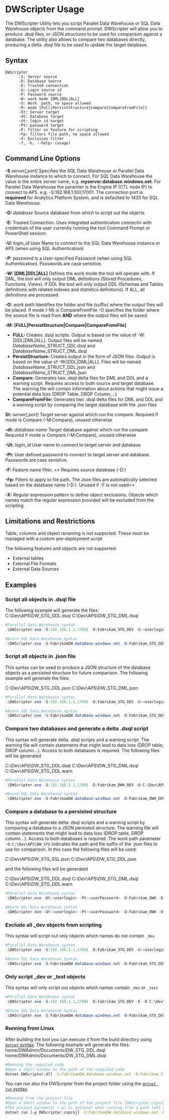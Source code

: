 # DWScripter Usage

The DWScripter Utility lets you script Parallel Data Warehouse or SQL Data Warehouse objects from the command prompt. DWScripter will allow you to produce .dsql files, or JSON structures to be used for comparison against a database.
The utility also allows to compare two databases directly, producing a delta .dsql file to be used to update the target database.

## Syntax

````
DWScripter
      -S: Server source
      -D: Database Source
      -E: Trusted connection
      -U: Login source id
      -P: Password source
      -W: work mode [DML|DDL|ALL]
      -O: Work  path, no space allowed
      -M: mode [Full|PersistStructure|Compare|CompareFromFile]]
      -St: Server target
      -dt: Database Target
      -Ut: login id target
      -Pt: password target
      -F: filter on feature for scripting
      -Fp: filters file path, no space allowed
      -X: Exclusion filter
      -?, -h, --help: (usage)

````

## Command Line Options

**-S** *server[,port]*
Specifies the SQL Data Warehouse or Parallel Data Warehouse instance to which to connect. For SQL Data Warehouse the value is the entire server name, e.g. **myserver.database.windows.net**. For Parallel Data Warehouse the paramter is the Engine IP (CTL node IP) to connect to APS. e.g. -S:192.168.1.100,17001. The connection port is **requireed** for Analytics Platform System, and is defaulted to 1433 for SQL Data Warehouse.

**-D:** *database*
Source database from which to script out the objects

**-E:**
Trusted Connection. Uses integrated authentication connectin with credentials of the user currently running the tool Command Prompt or PowerShell session.

**-U:** *login_id*
User Name to connect to the SQL Data Warehouse instance or APS (when using SQL Authentication)

**-P:** *password*
Is a User-specified Password (when using SQL Authentication). Passwords are case sensitive.

**-W:** **[DML|DDL|ALL]**
Defines the work mode the tool will operate with. If DML, the tool will only output DML definitions (Stored Procedures, Functions, Views). If DDL the tool will only output DDL (Schemas and Tables definitions with related indexes and statistics definitions). If ALL, all definitions are processed.

**-O:** *work path*
Identifies the folder and file (suffix) where the output files will be placed. If mode (-M) is CompareFromFile -O specifies the folder where the source file is read from **AND** where the output files will be saved.

**-M:** **[FULL|PersistStructure|Compare|CompareFromFile]**

- **FULL:** Creates .dsql scripts. Output is based on the value of -W:[DDL|DML|ALL]. Output files will be named *DatabaseName*_STRUCT_DDL.dsql and *DatabaseName*_STRUCT_DML.dsql
- **PersistStructure:** Creates output in the form of JSON files. Output is based on the value of -W:[DDL|DML|ALL]. Files will be named *DatabaseName*_STRUCT_DDL.json and *DatabaseName*_STRUCT_DML.json
- **Compare:** Generates two .dsql delta files for DML and DDL and a warning script. Requires access to both source and target database. The warning file will contain information about actions that might issue a potential data loss (DROP Table, DROP Column,...)
- **CompareFromFile:** Generates two .dsql delta files for DML and DDL and a warning script by comparing the target database with the .json files

**St:** *server[,port]*
Target server against which run the compare. Required if mode is Compare (-M:Compare), unused otherwise

**-dt:** *database name*
Target database against which run the compare Required if mode is Compare (-M:Compare), unused otherwise

**-Ut:** *login_id*
User name to connect to target server and database

**-Pt:**
User defined password to connect to target server and database. Passwords are case sensitive.

**-F:**
Feature name filter. <>
Requires source database (-D:)

**-Fp:**
Filters to apply to file path. The Json files are automatically selected based on the database name (-D:). Unused if -F is not used<>

**-X:**
Regular expression pattern to define object exclusions. Objects which names match the regular expression provided will be excluded from the scripting.

## Limitations and Restrictions

Table, columns and object renaming is not supported. These must be managed with a custom pre-deployment script

The following features and objects are not supported:

- External tables
- External File Formats
- External Data Sources

## Examples

### **Script all objects in .dsql file**

The following example will generate the files:
C:\Dev\APS\DW_STG_DDL.dsql
C:\Dev\APS\DW_STG_DML.dsql

```PowerShell
#Parallel Data Warehouse syntax
.\DWScripter.exe -S:192.168.1.1,17001 -D:Fabrikam_STG_DEV -U:<userlogin> -P:<userPassword> -O:C:\Dev\APS\DW_STG -M:Full

#Azure SQL Data Warehouse Syntax
.\DWScripter.exe -S:FabrikamDW.database.windows.net -D:Fabrikam_STG_DEV -U:<userlogin> -P:<userPassword> -O:C:\Dev\APS\DW_STG -M:Full
```

### **Script all objects in .json file**

This syntax can be used to produce a JSON structure of the database objects as a persisted structure for future comparison. The following example will generate the files:

C:\Dev\APS\DW_STG_DDL.json
C:\Dev\APS\DW_STG_DML.json

```PowerShell
#Parallel Data Warehouse syntax
.\DWScripter.exe -S:192.168.1.1,17001 -D:Fabrikam_STG_DEV -U:<userlogin> -P:<userPassword> -O:C:\Dev\APS\DW_STG -M:PersistStructure

#Azure SQL Data Warehouse syntax
.\DWScripter.exe -S:FabrikamDW.database.windows.net -D:Fabrikam_STG_DEV -U:<userlogin> -P:<userPassword> -O:C:\Dev\APS\DW_STG -M:PersistStructure
```

### **Compare two databases and generate a delta .dsql script**

This syntax will generate delta .dsql scripts and a warning script. The warning file will contain statements that might lead to data loss (DROP table, DROP column...). Access to both databases is required. The following files will be generated

C:\Dev\APS\DW_STG_DDL.dsql
C:\Dev\APS\DW_STG_DML.dsql
C:\Dev\APS\DW_STG_DDL.warn

```PowerShell
#Parallel Data Warehouse syntax
.\DWScripter.exe -S:192.168.1.1,17001 -D:Fabrikam_DWH_DEV -O:C:\Dev\APS\DW_STG-M:Compare -U:<userlogin> -P:<userPassword> -St:10.192.168.10,17001 -Dt:Fabrikam_DWH_INT -Ut:<Targetuserlogin> -Pt:<TargetuserPassword> -F:All

#Azure SQL Data Warehouse syntax
.\DWScripter.exe -S:FabrikamDW.database.windows.net -D:Fabrikam_DWH_DEV -O:C:\Dev\APS\DW_STG -M:Compare -U:<userlogin> -P:<userPassword> -St:pdwQA.database.windows.net -Dt:Fabrikam_DWH_INT -Ut:<Targetuserlogin> -Pt:<TargetuserPassword> -F:All
```

### **Compare a database to a persisted structure**

This syntax will generate delta .dsql scripts and a warning script by comparing a database to a JSON persisted structure. The warning file will contain statements that might lead to data loss (DROP table, DROP column...). Access to both databases is required.
The work path parameter `-O:C:\Dev\APS\DW_STG` indicates the path and file suffix of the .json files to use for comparison. In this case the following files will be used:

C:\Dev\APS\DW_STG_SSL.json
C:\Dev\APS\DW_STG_DDL.json

and the following files will be generated

C:\Dev\APS\DW_STG_DDL.dsql
C:\Dev\APS\DW_STG_DML.dsql
C:\Dev\APS\DW_STG_DDL.warn

```PowerShell
#Parallel Data Warehouse syntax
.\DWScripter.exe -Ut:<userlogin> -Pt:<userPassword> -D:Fabrikam_DWH -O:C:\Dev\APS\DW_STG -M:CompareFromFile -St:192.168.1.1,17001 -Dt:Fabrikam_DWH_INT -F:QA_SPRINT2 -Fp:"C:\Data\APS_Databases\GlobalAPSFilterSettings.json"

#Azure SQL Data Warehouse syntax
.\DWScripter.exe -Ut:<userlogin> -Pt:<userPassword> -D:Fabrikam_DWH -O:C:\Dev\APS\DW_STG -M:CompareFromFile -St:FabrikamDW.database.windows.net -Dt:Fabrikam_DWH_INT -F:QA_SPRINT2 -Fp:"C:\Data\APS_Databases\GlobalAPSFilterSettings.json"
```

### **Exclude all _dev objects from scripting**

This syntax will script out only objects which names do not contain ```_dev```

```PowerShell
#Parallel Data Warehouse syntax
.\DWScripter.exe -S:192.168.1.1,17001 -D:Fabrikam_STG_DEV -U:<userlogin> -P:<userPassword> -O:C:\Dev\APS\DW_STG -M:Full -X:"_dev"

#Azure SQL Data Warehouse Syntax
.\DWScripter.exe -S:FabrikamDW.database.windows.net -D:Fabrikam_STG_DEV -U:<userlogin> -P:<userPassword> -O:C:\Dev\APS\DW_STG -M:Full -X:"_dev"
```

### **Only script _dev or _test objects**

This syntax will only script out objects which names contain ```_dev``` or ```_test```

```PowerShell
#Parallel Data Warehouse syntax
.\DWScripter.exe -S:192.168.1.1,17001 -D:Fabrikam_STG_DEV -E -O:C:\Dev\APS\DW_STG -M:Full -X:"^((?!_dev|_test).)*$"

#Azure SQL Data Warehouse Syntax
.\DWScripter.exe -S:FabrikamDW.database.windows.net -D:Fabrikam_STG_DEV -E -O:C:\Dev\APS\DW_STG -M:Full -X:"^((?!_dev|_test).)*$"
```

### **Running from Linux**

After building the tool you can execute it from the build directory using [```dotnet``` syntax](https://docs.microsoft.com/en-us/dotnet/core/tools/dotnet-run?tabs=netcore2x).
The following example will generate the files:
home/DWAdmin/Documents/DW_STG_DDL.dsql
home/DWAdmin/Documents/DW_STG_DML.dsql

```bash
#Running the compiled code
#Open a shell window to the path of the compiled code
dotnet DWScripter.dll -S:FabrikamDW.database.windows.net -D:Fabrikam_STG_DEV -U:<userlogin> -P:<userPassword> -O:/home/DWAdmin/Documents/DW_STG -M:Full
```

You can run also the DWScripter from the project folder using the [```dotnet run``` syntax](https://docs.microsoft.com/en-us/dotnet/core/tools/dotnet-run?tabs=netcore2x).

```bash
#Running from the project file
#Open a shell window to the path of the project file (DWScripter.csproj).
#The project parameter (-p) is optional when running from a path taht contains the project file.
dotnet run [-p DWScripter.csproj] -S:FabrikamDW.database.windows.net -D:Fabrikam_STG_DEV -U:<userlogin> -P:<userPassword> -O:/home/DWAdmin/Documents/DW_STG -M:Full
```